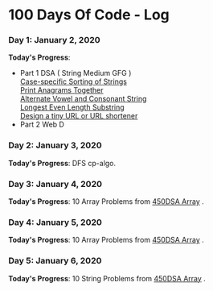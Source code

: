 # 100 Days Of Code - Log

### Day 1: January 2, 2020

**Today's Progress**: 

  <ul> <li>Part 1 DSA  ( String Medium GFG ) </li>
  <a href="https://practice.geeksforgeeks.org/problems/case-specific-sorting-of-strings4845/1/?category[]=Strings&amp;category[]=Strings&amp;difficulty[]=1&amp;page=1&amp;query=category[]Stringsdifficulty[]1page1category[]Strings#">Case-specific Sorting of Strings</a> <br> <a href="https://practice.geeksforgeeks.org/problems/print-anagrams-together/1/?category[]=Strings&category[]=Strings&difficulty[]=1&page=1&query=category[]Stringsdifficulty[]1page1category[]Strings#)">Print Anagrams Together</a> <br>
  <a href="https://practice.geeksforgeeks.org/problems/alternate-vowel-and-consonant-string/0/?category[]=Strings&category[]=Strings&difficulty[]=1&page=1&query=category[]Stringsdifficulty[]1page1category[]Strings#">Alternate Vowel and Consonant String</a> <br> <a href="https://practice.geeksforgeeks.org/problems/longest-even-length-substring/0/?category[]=Strings&category[]=Strings&difficulty[]=1&page=1&query=category[]Stringsdifficulty[]1page1category[]Strings#">Longest Even Length Substring</a> <br> <a href="https://practice.geeksforgeeks.org/problems/design-a-tiny-url-or-url-shortener2031/1/?category[]=Strings&category[]=Strings&problemStatus=unsolved&difficulty[]=1&page=1&query=category[]StringsproblemStatusunsolveddifficulty[]1page1category[]Strings#">Design a tiny URL or URL shortener</a>
  <li>Part 2 Web D </li>
  </ul>
 
### Day 2: January 3, 2020

**Today's Progress**:  DFS cp-algo.


### Day 3: January 4, 2020

**Today's Progress**: 10 Array Problems  from <a href="https://450dsa.com/array">450DSA Array</a> .

### Day 4: January 5, 2020

**Today's Progress**: 10 Array Problems  from <a href="https://450dsa.com/array">450DSA Array</a> .

### Day 5: January 6, 2020

**Today's Progress**: 10 String Problems  from <a href="https://450dsa.com/array">450DSA Array</a> .
